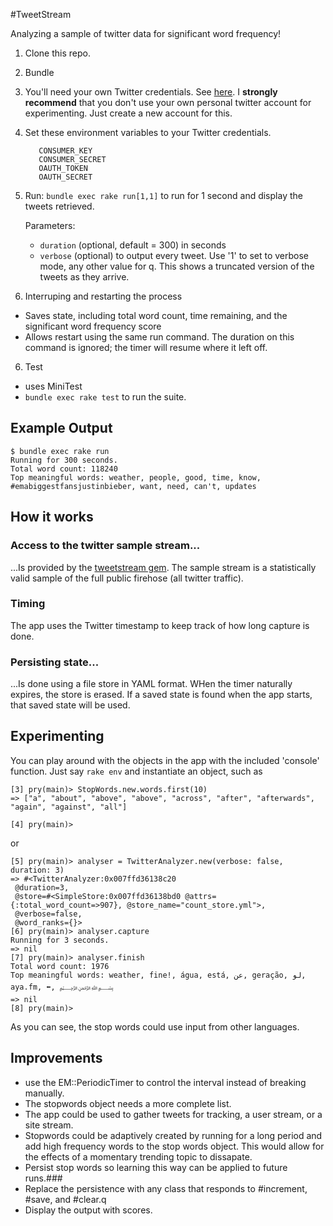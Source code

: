 #TweetStream

Analyzing a sample of twitter data for significant word frequency!



1. Clone this repo.
2. Bundle
3. You'll need your own Twitter credentials. See [here](https://apps.twitter.com/app/new). I **strongly recommend** that you don't use your own personal twitter account for experimenting. Just create a new account for this.
4. Set these environment variables to your Twitter credentials.

		  CONSUMER_KEY
		  CONSUMER_SECRET
		  OAUTH_TOKEN
		  OAUTH_SECRET

5. Run: `bundle exec rake run[1,1]` to run for 1 second and display the tweets retrieved.

	Parameters: 
	
	- `duration` (optional, default = 300) in seconds
	- `verbose` (optional) to output every tweet. Use '1' to set to verbose mode, any other value for q. This shows a truncated version of the tweets as they arrive.
6. Interruping and restarting the process
  - Saves state, including total word count, time remaining, and the significant word frequency score
  - Allows restart using the same run command. The duration on this command is ignored; the timer will resume where it left off.
6. Test
  - uses MiniTest
  - `bundle exec rake test` to run the suite.

## Example Output

```
$ bundle exec rake run
Running for 300 seconds.
Total word count: 118240
Top meaningful words: weather, people, good, time, know, #emabiggestfansjustinbieber, want, need, can't, updates
```

## How it works

### Access to the twitter sample stream...
...Is provided by the [tweetstream gem](https://github.com/tweetstream/tweetstream). The sample stream is a statistically valid sample of the full public firehose (all twitter traffic).

### Timing
The app uses the Twitter timestamp to keep track of how long capture is done. 

### Persisting state...
...Is done using a file store in YAML format. WHen the timer naturally expires, the store is erased. If a saved state is found when the app starts, that saved state will be used.

## Experimenting
You can play around with the objects in the app with the included 'console' function. Just say `rake env` and instantiate an object, such as 

```
[3] pry(main)> StopWords.new.words.first(10)
=> ["a", "about", "above", "above", "across", "after", "afterwards", "again", "against", "all"]

[4] pry(main)>

```

or

```
[5] pry(main)> analyser = TwitterAnalyzer.new(verbose: false, duration: 3)
=> #<TwitterAnalyzer:0x007ffd36138c20
 @duration=3,
 @store=#<SimpleStore:0x007ffd36138bd0 @attrs={:total_word_count=>907}, @store_name="count_store.yml">,
 @verbose=false,
 @word_ranks={}>
[6] pry(main)> analyser.capture
Running for 3 seconds.
=> nil
[7] pry(main)> analyser.finish
Total word count: 1976
Top meaningful words: weather, fine!, água, está, عن, geração, لو, aya.fm, ⬅️, ﷽
=> nil
[8] pry(main)>
```

As you can see, the stop words could use input from other languages.


## Improvements 

- use the EM::PeriodicTimer to control the interval instead of breaking manually.
- The stopwords object needs a more complete list.
- The app could be used to gather tweets for tracking, a user stream, or a site stream.
- Stopwords could be adaptively created by running for a long period and add high frequency words to the stop words object. This would allow for the effects of a momentary trending topic to dissapate.
- Persist stop words so learning this way can be applied to future runs.###
- Replace the persistence with any class that responds to #increment, #save, and #clear.q
- Display the output with scores.
